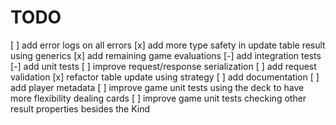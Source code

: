 # TODO

[ ] add error logs on all errors
[x] add more type safety in update table result using generics
[x] add remaining game evaluations
[-] add integration tests
[-] add unit tests
[ ] improve request/response serialization 
[ ] add request validation
[x] refactor table update using strategy 
[ ] add documentation
[ ] add player metadata
[ ] improve game unit tests using the deck to have more flexibility dealing cards
[ ] improve game unit tests checking other result properties besides the Kind
